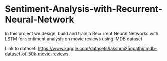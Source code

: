 # Sentiment-Analysis-with-Recurrent-Neural-Network
In this project we design, build and train a Recurrent Neural Networks with LSTM for sentiment analysis on movie reviews using IMDB dataset

Link to dataset: https://www.kaggle.com/datasets/lakshmi25npathi/imdb-dataset-of-50k-movie-reviews

